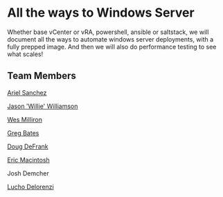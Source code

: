 # All the ways to Windows Server
Whether base vCenter or vRA, powershell, ansible or saltstack, we will document all the ways to automate windows server deployments, with a fully prepped image. And then we will also do performance testing to see what scales!

## Team Members

[Ariel Sanchez](https://twitter.com/arielsanchezmor)

[Jason 'Willie' Williamson](https://twitter.com/adminwillie)

[Wes Milliron](https://twitter.com/wesmilliron)

[Greg Bates](https://twitter.com/pensrule82)

[Doug DeFrank](https://twitter.com/dougdefrank)

[Eric Macintosh](https://twitter.com/this_emac)

Josh Demcher

[Lucho Delorenzi](https://twitter.com/lgdelorenzi)
